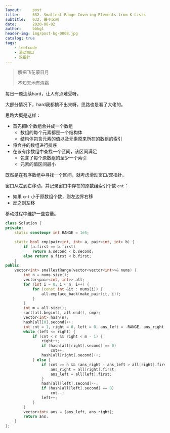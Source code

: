 ```yaml
---
layout:     post
title:      632. Smallest Range Covering Elements from K Lists
subtitle:   632. 最小区间
date:       2020-08-02
author:     bbkgl
header-img: img/post-bg-0008.jpg
catalog: true
tags:
    - leetcode
    - 滑动窗口
    - 双指针
---
```


> 解把飞花蒙日月
>
> 不知天地有清霜

每日一题连续hard，让人有点难受呀。

大部分情况下，hard我都搞不出来呀，思路也是看了大佬的。

思路大概是这样：

- 首先把k个数组合并成一个数组
  - 数组的每个元素都是一个结构体
  - 结构体包含元素的值以及元素原来所在的数组的索引
- 将合并的数组进行排序
- 在该有序数组中查找一个区间，该区间满足
  - 包含了每个原数组的至少一个索引
  - 元素的值区间最小

既然是在有序数组中寻找一个区间，就考虑滑动窗口/双指针。

窗口从左到右移动，并记录窗口中存在的原数组索引个数 `cnt`：

- 如果 `cnt` 小于原数组个数，则左边界右移
- 反之则左移

移动过程中维护一些变量。

```cpp
class Solution {
private:
    static constexpr int RANGE = 1e5;

    static bool cmp(pair<int, int> a, pair<int, int> b) {
        if (a.first == b.first)
            return a.second < b.second;
        else return a.first < b.first;
    }
public:
    vector<int> smallestRange(vector<vector<int>>& nums) {
        int n = nums.size();
        vector<pair<int, int>> all;
        for (int i = 0; i < n; i++) {
            for (const int &it : nums[i]) {
                all.emplace_back(make_pair(it, i));
            }
        }
        int m = all.size();
        sort(all.begin(), all.end(), cmp);
        vector<int> hash(n);
        hash[all[0].second]++;
        int cnt = 1, right = 0, left = 0, ans_left = -RANGE, ans_right = RANGE;
        while (left <= right) {
            if (cnt < n && right < m - 1) {
                right++;
                if (hash[all[right].second] == 0)
                    cnt++;
                hash[all[right].second]++;
            } else {
                if (cnt >= n && (ans_right - ans_left > all[right].first - all[left].first)) {
                    ans_right = all[right].first;
                    ans_left = all[left].first;
                }
                hash[all[left].second]--;
                if (hash[all[left].second] == 0)
                    cnt--;
                left++;
            }
        }
        vector<int> ans = {ans_left, ans_right};
        return ans;
    }
};

```



